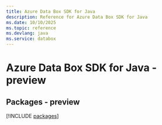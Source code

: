 ```yaml
---
title: Azure Data Box SDK for Java
description: Reference for Azure Data Box SDK for Java
ms.date: 10/10/2025
ms.topic: reference
ms.devlang: java
ms.service: databox
---
```

# Azure Data Box SDK for Java - preview
## Packages - preview
[!INCLUDE [packages](data-box-index.md)]
